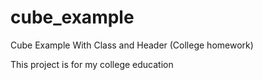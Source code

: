 # cube_example
Cube Example With Class and Header (College homework)


This project is for my college education
